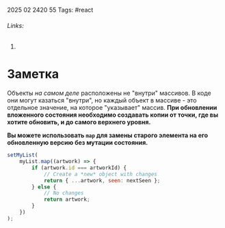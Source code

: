 2025 02 2420 55
Tags: #react 
###### Links: 
1) 
# Заметка
Объекты _на самом деле_ расположены не "внутри" массивов. В коде они могут казаться "внутри", но каждый объект в массиве - это отдельное значение, на которое "указывает" массив.
**При обновлении вложенного состояния необходимо создавать копии от точки, где вы хотите обновить, и до самого верхнего уровня.**

**Вы можете использовать `map` для замены старого элемента на его обновленную версию без мутации состояния.**
```js
setMyList(
    myList.map((artwork) => {
        if (artwork.id === artworkId) {
            // Create a *new* object with changes
            return { ...artwork, seen: nextSeen };
        } else {
            // No changes
            return artwork;
        }
    })
);
```